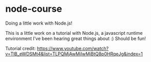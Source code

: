 # node-course
Doing a little work with Node.js! 

This is a little work on a tutorial with Node.js, a javascript runtime environment I've been hearing great things about :) Should be fun!

Tutorial credit: https://www.youtube.com/watch?v=TlB_eWDSMt4&list=TLPQMjAwMjIwMjBtQ8p0HRqeJg&index=1
